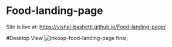 # Food-landing-page
Site is live at: https://vishal-bashetti.github.io/Food-landing-page/

#Desktop View 
![inkoop-food-landing-page final;](https://user-images.githubusercontent.com/59444901/124876802-0be69680-dfe8-11eb-969c-3aa9a9eb7e60.png)


